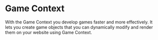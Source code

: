 # Game Context

With the Game Context you develop games faster and more effectively. It lets you create game objects that you can dynamically modify and render them on your website using Game Context.

